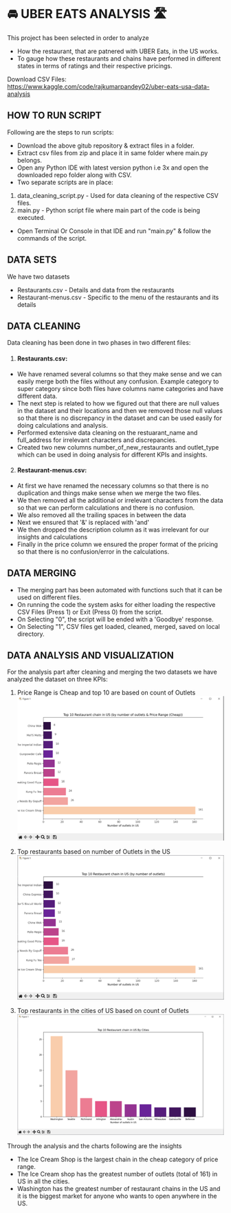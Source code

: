 # 🚘 UBER EATS ANALYSIS 🛣️

This project has been selected in order to analyze 
- How the restaurant, that are patnered with UBER Eats, in the US works. 
- To gauge how these restaurants and chains have performed in different states in terms of ratings and their respective pricings.

Download CSV Files: https://www.kaggle.com/code/rajkumarpandey02/uber-eats-usa-data-analysis

## HOW TO RUN SCRIPT
Following are the steps to run scripts:
- Download the above gitub repository & extract files in a folder.
- Extract csv files from zip and place it in same folder where main.py belongs.
- Open any Python IDE with latest version python i.e 3x and open the downloaded repo folder along with CSV.
- Two separate scripts are in place: 
1. data_cleaning_script.py - Used for data cleaning of the respective CSV files.
2. main.py - Python script file where main part of the code is being executed.   
- Open Terminal Or Console in that IDE and run "main.py" & follow the commands of the script.

## DATA SETS

We have two datasets 
- Restaurants.csv - Details and data from the restaurants 
- Restaurant-menus.csv - Specific to the menu of the restaurants and its details

## DATA CLEANING
Data cleaning has been done in two phases in two different files:

1. #### Restaurants.csv:

- We have renamed several columns so that they make sense and we can easily merge both the files without any confusion. 
Example category to super category since both files have columns name categories and have different data.
- The next step is related to how we figured out that there are null values in the dataset and their locations and then we removed those null values so that there is no discrepancy in the dataset and can be used easily for doing calculations and analysis.
- Performed extensive data cleaning on the restuarant_name and full_address for irrelevant characters and discrepancies.
- Created two new columns number_of_new_restaurants and outlet_type which can be used in doing analysis for different KPIs and insights.

2. #### Restaurant-menus.csv:

- At first we have renamed the necessary columns so that there is no duplication and things make sense  when we merge the two files.
- We then removed all the additional or irrelevant characters from the data so that we can perform calculations and there is no confusion. 
- We also removed all the trailing spaces in between the data
- Next we ensured that '&' is replaced with 'and'
- We then dropped the description column as it was irrelevant for our insights and calculations
- Finally in the price column we ensured the proper format of the pricing so that there is no confusion/error in the calculations.

## DATA MERGING

- The merging part has been automated with functions such that it can be used on different files. 
- On running the code the system asks for either loading the respective CSV Files (Press 1) or Exit (Press 0) from the script. 
- On Selecting "0", the script will be ended with a 'Goodbye' response. 
- On Selecting "1", CSV files get loaded, cleaned, merged, saved on local directory. 

## DATA ANALYSIS AND VISUALIZATION

For the analysis part after cleaning and merging the two datasets we have analyzed the dataset on three KPIs: 

1. Price Range is Cheap and top 10 are based on count of Outlets
![Top 10 restaurant Chains in US by price range Cheap](https://github.com/MWaleedNasir/KSBL-Project/blob/main/Data_Visualization_1.png)

2. Top restaurants based on number of Outlets in the US
![Top 10 restaurant Chains in US by # of outlets](https://github.com/MWaleedNasir/KSBL-Project/blob/main/Data_Visualization_2.png)

3. Top restaurants in the cities of US based on count of Outlets
![Top 10 restaurant Chains in US by Cities](https://github.com/MWaleedNasir/KSBL-Project/blob/main/Data_Visualization_3.png)

Through the analysis and the charts following are the insights
- The Ice Cream Shop is the largest chain in the cheap category of price range. 
- The Ice Cream shop has the greatest number of outlets (total of 161) in US in all the cities. 
- Washington has the greatest number of restaurant chains in the US and it is the biggest market for anyone who wants to open anywhere in the US.  